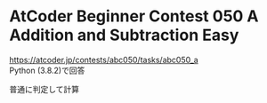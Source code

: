 # AtCoder Beginner Contest 050 A Addition and Subtraction Easy  
https://atcoder.jp/contests/abc050/tasks/abc050_a  
Python (3.8.2)で回答  

普通に判定して計算
